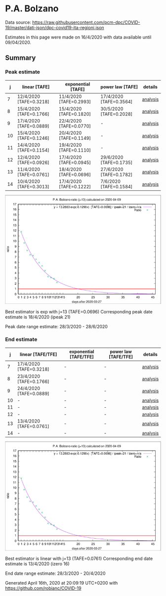 # P.A. Bolzano


Data source: https://raw.githubusercontent.com/pcm-dpc/COVID-19/master/dati-json/dpc-covid19-ita-regioni.json

Estimates in this page were made on 16/4/2020 with data available until 09/04/2020.


## Summary 

### Peak estimate 
|j|linear [TAFE]|exponential [TAFE]|power law [TAFE]|details|
|---|----|-----------|---------|-------|
|7|12/4/2020 [TAFE=0.3218]|11/4/2020 [TAFE=0.2993]|17/4/2020 [TAFE=0.3564]|[analysis](COVID-19_p.a._bolzano_j7_2020-04-09.md)|
|8|15/4/2020 [TAFE=0.1766]|15/4/2020 [TAFE=0.1820]|30/5/2020 [TAFE=0.2028]|[analysis](COVID-19_p.a._bolzano_j8_2020-04-09.md)|
|9|17/4/2020 [TAFE=0.0889]|22/4/2020 [TAFE=0.0770]|-|[analysis](COVID-19_p.a._bolzano_j9_2020-04-09.md)|
|10|15/4/2020 [TAFE=0.1246]|20/4/2020 [TAFE=0.1149]|-|[analysis](COVID-19_p.a._bolzano_j10_2020-04-09.md)|
|11|14/4/2020 [TAFE=0.1154]|19/4/2020 [TAFE=0.1110]|-|[analysis](COVID-19_p.a._bolzano_j11_2020-04-09.md)|
|12|12/4/2020 [TAFE=0.0926]|17/4/2020 [TAFE=0.0945]|29/6/2020 [TAFE=0.1735]|[analysis](COVID-19_p.a._bolzano_j12_2020-04-09.md)|
|13|11/4/2020 [TAFE=0.0761]|18/4/2020 [TAFE=0.0696]|27/6/2020 [TAFE=0.1782]|[analysis](COVID-19_p.a._bolzano_j13_2020-04-09.md)|
|14|10/4/2020 [TAFE=0.3013]|17/4/2020 [TAFE=0.1222]|7/6/2020 [TAFE=0.1584]|[analysis](COVID-19_p.a._bolzano_j14_2020-04-09.md)|

![best peak estimate](COVID-19_p.a._bolzano_j13_2020-04-09.png)

Best estimator is exp with j=13 (TAFE=0.0696)
Corresponding peak date estimate is 18/4/2020 (ipeak 21)


Peak date range estimate: 28/3/2020 - 28/6/2020

### End estimate 
|j|linear [TAFE/TFE]|exponential [TAFE/TFE]|power law [TAFE/TFE]|details|
|---|----|-----------|---------|-------|
|7|17/4/2020 [TAFE=0.3218]|-|-|[analysis](COVID-19_p.a._bolzano_j7_2020-04-09.md)|
|8|23/4/2020 [TAFE=0.1766]|-|-|[analysis](COVID-19_p.a._bolzano_j8_2020-04-09.md)|
|9|24/4/2020 [TAFE=0.0889]|-|-|[analysis](COVID-19_p.a._bolzano_j9_2020-04-09.md)|
|10|-|-|-|[analysis](COVID-19_p.a._bolzano_j10_2020-04-09.md)|
|11|-|-|-|[analysis](COVID-19_p.a._bolzano_j11_2020-04-09.md)|
|12|-|-|-|[analysis](COVID-19_p.a._bolzano_j12_2020-04-09.md)|
|13|13/4/2020 [TAFE=0.0761]|-|-|[analysis](COVID-19_p.a._bolzano_j13_2020-04-09.md)|
|14|-|-|-|[analysis](COVID-19_p.a._bolzano_j14_2020-04-09.md)|

![best zero estimate](COVID-19_p.a._bolzano_j13_2020-04-09.png)

Best estimator is linear with j=13 (TAFE=0.0761)
Corresponding end date estimate is 13/4/2020 (izero 16)


End date range estimate: 28/3/2020 - 20/4/2020

Generated April 16th, 2020 at 20:09:19 UTC+0200 with https://github.com/robianc/COVID-19
